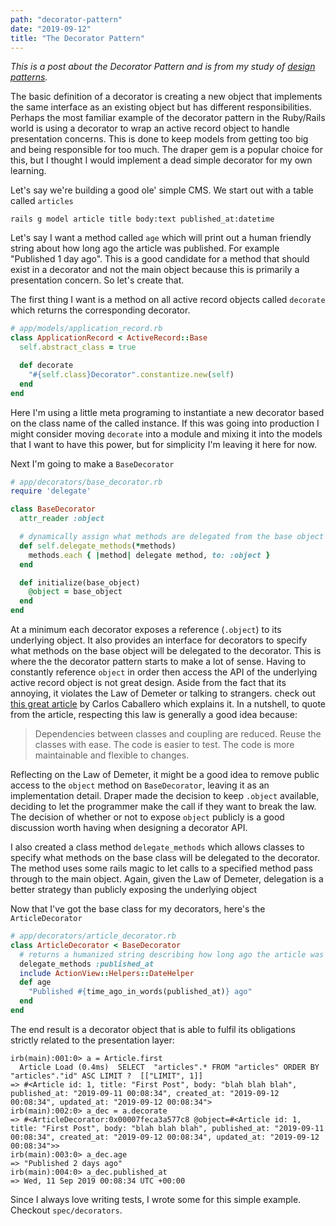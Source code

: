 ```yaml
---
path: "decorator-pattern"
date: "2019-09-12"
title: "The Decorator Pattern"
---
```


_This is a post about the Decorator Pattern and is from my study of [design patterns](https://github.com/jstoebel/design_patterns)._ 

The basic definition of a decorator is creating a new object that implements the same interface as an existing object but has different responsibilities. Perhaps the most familiar example of the decorator pattern in the Ruby/Rails world is using a decorator to wrap an active record object to handle presentation concerns. This is done to keep models from getting too big and being responsible for too much. The draper gem is a popular choice for this, but I thought I would implement a dead simple decorator for my own learning.

Let's say we're building a good ole' simple CMS. We start out with a table called `articles`

```
rails g model article title body:text published_at:datetime
```

Let's say I want a method called `age` which will print out a human friendly string about how long ago the article was published. For example "Published 1 day ago". This is a good candidate for a method that should exist in a decorator and not the main object because this is primarily a presentation concern. So let's create that.

The first thing I want is a method on all active record objects called `decorate` which returns the corresponding decorator.

```ruby
# app/models/application_record.rb
class ApplicationRecord < ActiveRecord::Base
  self.abstract_class = true

  def decorate
    "#{self.class}Decorator".constantize.new(self)
  end
end
```

Here I'm using a little meta programing to instantiate a new decorator based on the class name of the called instance. If this was going into production I might consider moving `decorate` into a module and mixing it into the models that I want to have this power, but for simplicity I'm leaving it here for now.

Next I'm going to make a `BaseDecorator`

```ruby
# app/decorators/base_decorator.rb
require 'delegate'

class BaseDecorator
  attr_reader :object

  # dynamically assign what methods are delegated from the base object
  def self.delegate_methods(*methods)
    methods.each { |method| delegate method, to: :object }
  end

  def initialize(base_object)
    @object = base_object
  end
end
```

At a minimum each decorator exposes a reference (`.object`) to its underlying object. It also provides an interface for decorators to specify what methods on the base object will be delegated to the decorator. This is where the the decorator pattern starts to make a lot of sense. Having to constantly reference `object` in order then access the API of the underlying active record object is not great design. Aside from the fact that its annoying, it violates the Law of Demeter or talking to strangers. check out [this great article](https://dev.to/carlillo/demeters-law-dont-talk-to-strangers-10ep) by Carlos Caballero which explains it. In a nutshell, to quote from the article, respecting this law is generally a good idea because:

> Dependencies between classes and coupling are reduced.
> Reuse the classes with ease.
> The code is easier to test.
> The code is more maintainable and flexible to changes.

Reflecting on the Law of Demeter, it might be a good idea to remove public access to the `object` method on `BaseDecorator`, leaving it as an implementation detail. Draper made the decision to keep `.object` available, deciding to let the programmer make the call if they want to break the law. The decision of whether or not to expose `object` publicly is a good discussion worth having when designing a decorator API. 

I also created a class method `delegate_methods` which allows classes to specify what methods on the base class will be delegated to the decorator. The method uses some rails magic to let calls to a specified method pass through to the main object. Again, given the Law of Demeter, delegation is a better strategy than publicly exposing the underlying object

Now that I've got the base class for my decorators, here's the `ArticleDecorator`

```ruby
# app/decorators/article_decorator.rb
class ArticleDecorator < BaseDecorator
  # returns a humanized string describing how long ago the article was published
  delegate_methods :published_at
  include ActionView::Helpers::DateHelper
  def age
    "Published #{time_ago_in_words(published_at)} ago"
  end
end
```

The end result is a decorator object that is able to fulfil its obligations strictly related to the presentation layer:

```
irb(main):001:0> a = Article.first
  Article Load (0.4ms)  SELECT  "articles".* FROM "articles" ORDER BY "articles"."id" ASC LIMIT ?  [["LIMIT", 1]]
=> #<Article id: 1, title: "First Post", body: "blah blah blah", published_at: "2019-09-11 00:08:34", created_at: "2019-09-12 00:08:34", updated_at: "2019-09-12 00:08:34">
irb(main):002:0> a_dec = a.decorate
=> #<ArticleDecorator:0x00007feca3a577c8 @object=#<Article id: 1, title: "First Post", body: "blah blah blah", published_at: "2019-09-11 00:08:34", created_at: "2019-09-12 00:08:34", updated_at: "2019-09-12 00:08:34">>
irb(main):003:0> a_dec.age
=> "Published 2 days ago"
irb(main):004:0> a_dec.published_at
=> Wed, 11 Sep 2019 00:08:34 UTC +00:00
```

Since I always love writing tests, I wrote some for this simple example. Checkout `spec/decorators`.